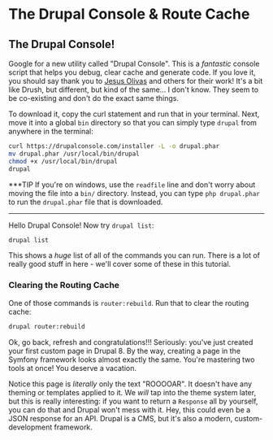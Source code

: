 # The Drupal Console & Route Cache

## The Drupal Console!

Google for a new utility called "Drupal Console". This is a *fantastic* console script
that helps you debug, clear cache and generate code. If you love it, you should say
thank you to [Jesus Olivas](https://twitter.com/jmolivas) and others for their work!
It's a bit like Drush, but different, but kind of the same... I don't know. They
seem to be co-existing and don't do the exact same things.

To download it, copy the curl statement and run that in your terminal. Next, move
it into a global `bin` directory so that you can simply type `drupal` from anywhere
in the terminal:

```bash
curl https://drupalconsole.com/installer -L -o drupal.phar
mv drupal.phar /usr/local/bin/drupal
chmod +x /usr/local/bin/drupal
drupal
```

***TIP
If you're on windows, use the `readfile` line and don't worry about moving the file
into a `bin/` directory. Instead, you can type `php drupal.phar` to run the `drupal.phar`
file that is downloaded.
***

Hello Drupal Console! Now try `drupal list`:

```bash
drupal list
```

This shows a *huge* list of all of the commands you can run. There is a lot of really
good stuff in here - we'll cover some of these in this tutorial.

### Clearing the Routing Cache

One of those commands is `router:rebuild`. Run that to clear the routing cache:

```bash
drupal router:rebuild
```

Ok, go back, refresh and congratulations!!! Seriously: you've just created your first
custom page in Drupal 8. By the way, creating a page in the Symfony framework looks
almost exactly the same. You're mastering two tools at once! You deserve a vacation.

Notice this page is *literally* only the text "ROOOOAR". It doesn't have any theming
or templates applied to it. We *will* tap into the theme system later, but this is
really interesting: if you want to return a `Response` all by yourself, you can
do that and Drupal won't mess with it. Hey, this could even be a JSON response for
an API. Drupal is a CMS, but it's also a modern, custom-development framework.
